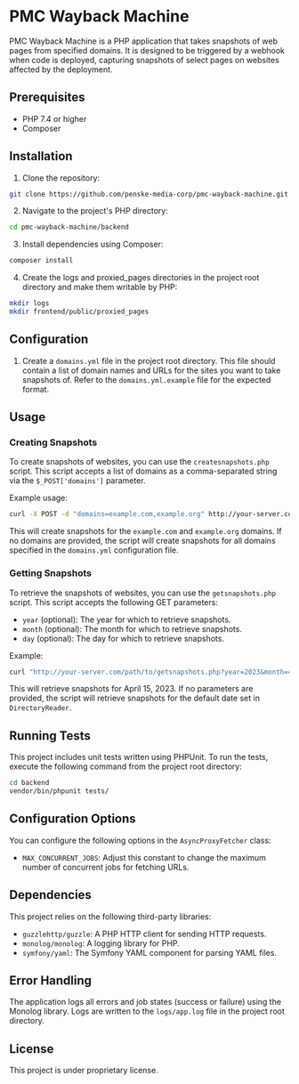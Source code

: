# PMC Wayback Machine

PMC Wayback Machine is a PHP application that takes snapshots of web pages from specified domains. It is designed to be triggered by a webhook when code is deployed, capturing snapshots of select pages on websites affected by the deployment.

## Prerequisites

- PHP 7.4 or higher
- Composer

## Installation

1. Clone the repository:
```bash
git clone https://github.com/penske-media-corp/pmc-wayback-machine.git
```


2. Navigate to the project's PHP directory:
```bash
cd pmc-wayback-machine/backend
```


3. Install dependencies using Composer:
```bash
composer install
```

4. Create the logs and proxied_pages directories in the project root directory and make them writable by PHP:
```bash
mkdir logs 
mkdir frontend/public/proxied_pages
```

## Configuration

1. Create a `domains.yml` file in the project root directory. This file should contain a list of domain names and URLs for the sites you want to take snapshots of. Refer to the `domains.yml.example` file for the expected format.

## Usage

### Creating Snapshots

To create snapshots of websites, you can use the `createsnapshots.php` script. This script accepts a list of domains as a comma-separated string via the `$_POST['domains']` parameter.

Example usage:
```bash
curl -X POST -d "domains=example.com,example.org" http://your-server.com/path/to/createsnapshots.php
```

This will create snapshots for the `example.com` and `example.org` domains.
If no domains are provided, the script will create snapshots for all domains specified in the `domains.yml` configuration file.

### Getting Snapshots
To retrieve the snapshots of websites, you can use the `getsnapshots.php` script. This script accepts the following GET parameters:
- `year` (optional): The year for which to retrieve snapshots.
- `month` (optional): The month for which to retrieve snapshots.
- `day` (optional): The day for which to retrieve snapshots.

Example: 
```bash
curl "http://your-server.com/path/to/getsnapshots.php?year=2023&month=4&day=15"
```

This will retrieve snapshots for April 15, 2023. If no parameters are provided, the script will retrieve snapshots for the default date set in `DirectoryReader`.

## Running Tests

This project includes unit tests written using PHPUnit. To run the tests, execute the following command from the project root directory:
```bash
cd backend
vendor/bin/phpunit tests/
```

## Configuration Options

You can configure the following options in the `AsyncProxyFetcher` class:

- `MAX_CONCURRENT_JOBS`: Adjust this constant to change the maximum number of concurrent jobs for fetching URLs.

## Dependencies

This project relies on the following third-party libraries:

- `guzzlehttp/guzzle`: A PHP HTTP client for sending HTTP requests.
- `monolog/monolog`: A logging library for PHP.
- `symfony/yaml`: The Symfony YAML component for parsing YAML files.

## Error Handling

The application logs all errors and job states (success or failure) using the Monolog library. Logs are written to the `logs/app.log` file in the project root directory.

## License

This project is under proprietary license. 
